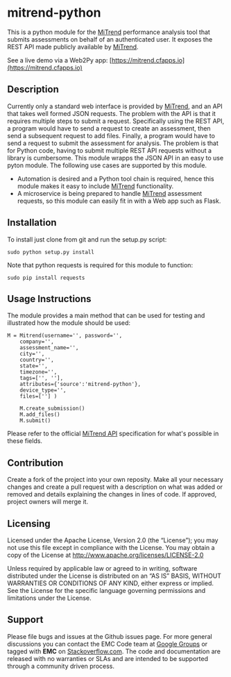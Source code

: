 mitrend-python
======================
This is a python module for the [MiTrend](http://mitrend.com) performance analysis tool that submits assessments on behalf of an authenticated user.  It exposes the REST API made publicly available by [MiTrend](http://mitrend.com/).

See a live demo via a Web2Py app: [https://mitrend.cfapps.io](https://mitrend.cfapps.io)

## Description
Currently only a standard web interface is provided by [MiTrend](http://mitrend.com), and an API that takes well formed JSON requests. The problem with the API is that it requires multiple steps to submit a request. Specifically using the REST API, a program would have to send a request to create an assessment, then send a subsequent request to add files. Finally, a program would have to send a request to submit the assessment for analysis. The problem is that for Python code, having to submit multiple REST API requests without a library is cumbersome. This module wrapps the JSON API in an easy to use pyton module. The following use cases are supported by this module.
- Automation is desired and a Python tool chain is required, hence this module makes it easy to include [MiTrend](http://mitrend.com) functionality.
- A microservice is being prepared to handle [MiTrend](http://mitrend.com) assessment requests, so this module can easily fit in with a Web app such as Flask.

## Installation
To install just clone from git and run the setup.py script:
```
sudo python setup.py install
```
Note that python requests is required for this module to function:
```
sudo pip install requests
```

## Usage Instructions
The module provides a main method that can be used for testing and illustrated how the module should be used:
```
M = Mitrend(username='', password='', 
	company='',
	assessment_name='', 
	city='',
	country='', 
	state='',
	timezone='',
	tags=['', ''], 
	attributes={'source':'mitrend-python'},
	device_type='',
	files=[''] )

	M.create_submission()
	M.add_files()
	M.submit()
```
Please refer to the official [MiTrend API](http://mitrend.com/#api) specification for what's possible in these fields.

## Contribution
Create a fork of the project into your own reposity. Make all your necessary changes and create a pull request with a description on what was added or removed and details explaining the changes in lines of code. If approved, project owners will merge it.

Licensing
---------
Licensed under the Apache License, Version 2.0 (the “License”); you may not use this file except in compliance with the License. You may obtain a copy of the License at <http://www.apache.org/licenses/LICENSE-2.0>

Unless required by applicable law or agreed to in writing, software distributed under the License is distributed on an “AS IS” BASIS, WITHOUT WARRANTIES OR CONDITIONS OF ANY KIND, either express or implied. See the License for the specific language governing permissions and limitations under the License.

Support
-------
Please file bugs and issues at the Github issues page. For more general discussions you can contact the EMC Code team at <a href="https://groups.google.com/forum/#!forum/emccode-users">Google Groups</a> or tagged with **EMC** on <a href="https://stackoverflow.com">Stackoverflow.com</a>. The code and documentation are released with no warranties or SLAs and are intended to be supported through a community driven process.
